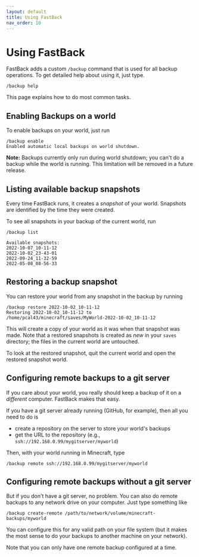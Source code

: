 ```yaml
---
layout: default
title: Using FastBack
nav_order: 10
---
```


# Using FastBack

FastBack adds a custom `/backup` command that is used for all backup operations.  To get detailed help about
using it, just type.

```
/backup help
```

This page explains how to do most common tasks.

## Enabling Backups on a world

To enable backups on your world, just run


```
/backup enable
Enabled automatic local backups on world shutdown.
```

**Note:** Backups currently only run during world shutdown; you can't do a backup while the world is running.
This limitation will be removed in a future release.

## Listing available backup snapshots

Every time FastBack runs, it creates a *snapshot* of your world.  Snapshots are identified by the time 
they were created.

To see all snapshots in your backup of the current world, run
```
/backup list

Available snapshots:
2022-10-07_10-11-12
2022-10-02_23-43-01
2022-09-24_11-32-59
2022-05-08_08-56-33
```


## Restoring a backup snapshot

You can restore your world from any snapshot in the backup by running

```
/backup restore 2022-10-02_10-11-12
Restoring 2022-10-02_10-11-12 to
/home/pcal43/minecraft/saves/MyWorld-2022-10-02_10-11-12
```

This will create a copy of your world as it was when that snapshot was made.  Note that a restored snapshots is 
created as *new* in your `saves` directory; the files in the current world are untouched.

To look at the restored snapshot, quit the current world and open the restored snapshot world.


## Configuring remote backups to a git server

If you care about your world, you really should keep a backup of it on a *different* computer.  FastBack makes
that easy.

If you have a git server already running (GitHub, for example), then all you need to do is
* create a repository on the server to store your world's backups
* get the URL to the repository (e.g., `ssh://192.168.0.99/mygitserver/myworld`)

Then, with your world running in Minecraft, type
```
/backup remote ssh://192.168.0.99/mygitserver/myworld
```

## Configuring remote backups without a git server

But if you don't have a git server, no problem.  You can also do remote backups to any network drive on 
your computer.  Just type something like

```
/backup create-remote /path/to/network/volume/minecraft-backups/myworld
```

You can configure this for any valid path on your file system (but it makes the most sense to do your
backups to another machine on your network).

Note that you can only have one remote backup configured at a time.

